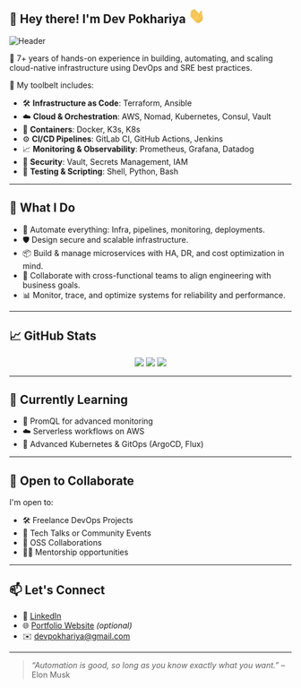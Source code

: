 ## 👋 Hey there! I'm Dev Pokhariya  <img src="https://github.com/Devpokhariya/Devpokhariya/blob/main/hi.gif" width="29px">

<!--
**Devpokhariya/Devpokhariya** is a ✨ _special_ ✨ repository because its `README.md` (this file) appears on your GitHub profile.

Here are some ideas to get you started:

- 🔭 I’m currently working on ...
- 🌱 I’m currently learning ...
- 👯 I’m looking to collaborate on ...
- 🤔 I’m looking for help with ...
- 💬 Ask me about ...
- 📫 How to reach me: ...
- 😄 Pronouns: ...
- ⚡ Fun fact: ...
-->



![Header](https://capsule-render.vercel.app/api?type=waving&color=0:2b5876,100:4e4376&height=200&section=header&text=DevOps%20Engineer%20%7C%20SRE%20%7C%20Automation%20Wizard&fontSize=30&fontAlignY=40)

🌱 7+ years of hands-on experience in building, automating, and scaling cloud-native infrastructure using DevOps and SRE best practices.

🔧 My toolbelt includes:
- 🛠 **Infrastructure as Code**: Terraform, Ansible
- ☁️ **Cloud & Orchestration**: AWS, Nomad, Kubernetes, Consul, Vault
- 🐳 **Containers**: Docker, K3s, K8s
- ⚙️ **CI/CD Pipelines**: GitLab CI, GitHub Actions, Jenkins
- 📈 **Monitoring & Observability**: Prometheus, Grafana, Datadog
- 🔐 **Security**: Vault, Secrets Management, IAM
- 🧪 **Testing & Scripting**: Shell, Python, Bash

---

## 🚀 What I Do

- 🔧 Automate everything: Infra, pipelines, monitoring, deployments.
- 🛡 Design secure and scalable infrastructure.
- 📦 Build & manage microservices with HA, DR, and cost optimization in mind.
- 🤝 Collaborate with cross-functional teams to align engineering with business goals.
- 📊 Monitor, trace, and optimize systems for reliability and performance.

---

## 📈 GitHub Stats

<p align="center">
  <img src="https://github-readme-stats.vercel.app/api?username=your-github-username&show_icons=true&theme=radical" />
  <img src="https://github-readme-streak-stats.herokuapp.com/?user=your-github-username&theme=radical" />
  <img src="https://github-readme-stats.vercel.app/api/top-langs/?username=your-github-username&layout=compact&theme=radical" />
</p>

---

## 🧠 Currently Learning

- 🧪 PromQL for advanced monitoring
- ☁️ Serverless workflows on AWS
- 🐳 Advanced Kubernetes & GitOps (ArgoCD, Flux)

---

## 💼 Open to Collaborate

I'm open to:
- 🛠 Freelance DevOps Projects
- 🎤 Tech Talks or Community Events
- 🤝 OSS Collaborations
- 🧑‍🏫 Mentorship opportunities

---

## 📫 Let's Connect

- 🔗 [LinkedIn](https://linkedin.com/in/your-profile)
- 🌐 [Portfolio Website](https://yourdomain.com) *(optional)*
- ✉️ devpokhariya@gmail.com

---

> _“Automation is good, so long as you know exactly what you want.”_ – Elon Musk


